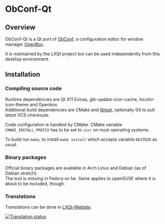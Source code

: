 # ObConf-Qt

## Overview

ObConf-Qt is a Qt port of [ObConf](http://openbox.org/wiki/ObConf:About), a configuration editor for window manager [OpenBox](http://openbox.org).   

It is maintained by the LXQt project but can be used independently from this desktop environment.   

## Installation

### Compiling source code

Runtime dependencies are Qt X11 Extras, gtk-update-icon-cache, hicolor-icon-theme and Openbox.   
Additional build dependencies are CMake and [liblxqt](https://github.com/lxqt/liblxqt), optionally Git to pull latest VCS checkouts.

Code configuration is handled by CMake. CMake variable `CMAKE_INSTALL_PREFIX` has to be set to `/usr` on most operating systems.   

To build run `make`, to install `make install` which accepts variable `DESTDIR` as usual.   

### Binary packages

Official binary packages are available in Arch Linux and Debian (as of Debian stretch).   
The tool is missing in Fedora so far. Same applies to openSUSE where it is about to be included, though.   

### Translations

Translations can be done in [LXQt-Weblate](https://translate.lxqt-project.org/projects/lxqt-configuration/obconf-qt/).

<a href="https://translate.lxqt-project.org/projects/lxqt-configuration/obconf-qt/">
<img src="https://translate.lxqt-project.org/widgets/lxqt-configuration/-/obconf-qt/multi-auto.svg" alt="Translation status" />
</a>
